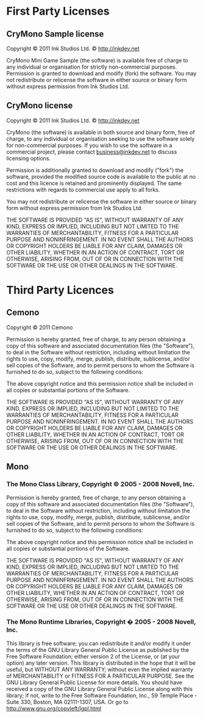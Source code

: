 # First Party Licenses

## CryMono Sample license

Copyright © 2011 Ink Studios Ltd. © http://inkdev.net

CryMono Mini Game Sample (the software) is available free of charge to any individual or organisation for strictly non-commercial purposes. Permission is granted to download and modify (fork) the software. You may not redistribute or relicense the software in either source or binary form without express permission from Ink Studios Ltd.

## CryMono license

Copyright © 2011 Ink Studios Ltd. © http://inkdev.net

CryMono (the software) is available in both source and binary form, free of charge, to any individual or organisation seeking to use the software solely for non-commercial purposes. If you wish to use the software in a commercial project, please contact business@inkdev.net to discuss licensing options.

Permission is additionally granted to download and modify ("fork") the software, provided the modified source code is available to the public at no cost and this licence is retained and prominently displayed. The same restrictions with regards to commercial use apply to all forks.

You may not redistribute or relicense the software in either source or binary form without express permission from Ink Studios Ltd.

THE SOFTWARE IS PROVIDED "AS IS", WITHOUT WARRANTY OF ANY KIND, EXPRESS OR IMPLIED, INCLUDING BUT NOT LIMITED TO THE WARRANTIES OF MERCHANTABILITY, FITNESS FOR A PARTICULAR PURPOSE AND NONINFRINGEMENT. IN NO EVENT SHALL THE AUTHORS OR COPYRIGHT HOLDERS BE LIABLE FOR ANY CLAIM, DAMAGES OR OTHER LIABILITY, WHETHER IN AN ACTION OF CONTRACT, TORT OR OTHERWISE, ARISING FROM, OUT OF OR IN CONNECTION WITH THE SOFTWARE OR THE USE OR OTHER DEALINGS IN THE SOFTWARE.

# Third Party Licences
## Cemono

Copyright © 2011 Cemono

Permission is hereby granted, free of charge, to any person obtaining a copy of this software and associated documentation files (the "Software"), to deal in the Software without restriction, including without limitation the rights to use, copy, modify, merge, publish, distribute, sublicense, and/or sell copies of the Software, and to permit persons to whom the Software is furnished to do so, subject to the following conditions:

The above copyright notice and this permission notice shall be included in all copies or substantial portions of the Software.

THE SOFTWARE IS PROVIDED "AS IS", WITHOUT WARRANTY OF ANY KIND, EXPRESS OR IMPLIED, INCLUDING BUT NOT LIMITED TO THE WARRANTIES OF MERCHANTABILITY, FITNESS FOR A PARTICULAR PURPOSE AND NONINFRINGEMENT. IN NO EVENT SHALL THE AUTHORS OR COPYRIGHT HOLDERS BE LIABLE FOR ANY CLAIM, DAMAGES OR OTHER LIABILITY, WHETHER IN AN ACTION OF CONTRACT, TORT OR OTHERWISE, ARISING FROM, OUT OF OR IN CONNECTION WITH THE SOFTWARE OR THE USE OR OTHER DEALINGS IN THE SOFTWARE.

## Mono
### The Mono Class Library, Copyright © 2005 - 2008 Novell, Inc.

Permission is hereby granted, free of charge, to any person obtaining a copy of this software and associated documentation files (the "Software"), to deal in the Software without restriction, including without limitation the rights to use, copy, modify, merge, publish, distribute, sublicense, and/or sell copies of the Software, and to permit persons to whom the Software is furnished to do so, subject to the following conditions:

The above copyright notice and this permission notice shall be included in all copies or substantial portions of the Software.

THE SOFTWARE IS PROVIDED "AS IS", WITHOUT WARRANTY OF ANY KIND, EXPRESS OR IMPLIED, INCLUDING BUT NOT LIMITED TO THE WARRANTIES OF MERCHANTABILITY, FITNESS FOR A PARTICULAR PURPOSE AND NONINFRINGEMENT. IN NO EVENT SHALL THE AUTHORS OR COPYRIGHT HOLDERS BE LIABLE FOR ANY CLAIM, DAMAGES OR OTHER LIABILITY, WHETHER IN AN ACTION OF CONTRACT, TORT OR OTHERWISE, ARISING FROM, OUT OF OR IN CONNECTION WITH THE SOFTWARE OR THE USE OR OTHER DEALINGS IN THE SOFTWARE.

### The Mono Runtime Libraries, Copyright � 2005 - 2008 Novell, Inc.

This library is free software; you can redistribute it and/or modify it under the terms of the GNU Library General Public License as published by the Free Software Foundation; either version 2 of the License, or (at your option) any later version.
This library is distributed in the hope that it will be useful, but WITHOUT ANY WARRANTY; without even the implied warranty of MERCHANTABILITY or FITNESS FOR A PARTICULAR PURPOSE. See the GNU Library General Public License for more details.
You should have received a copy of the GNU Library General Public License along with this library; if not, write to the Free Software Foundation, Inc., 59 Temple Place - Suite 330, Boston, MA 02111-1307, USA. Or go to http://www.gnu.org/copyleft/lgpl.html